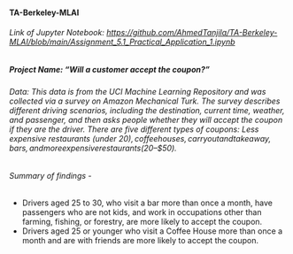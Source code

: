 #### TA-Berkeley-MLAI
###### Link of Jupyter Notebook: https://github.com/AhmedTanjila/TA-Berkeley-MLAI/blob/main/Assignment_5.1_Practical_Application_1.ipynb
##### Project Name: “Will a customer accept the coupon?” 
###### Data: This data is from the UCI Machine Learning Repository and was collected via a survey on Amazon Mechanical Turk. The survey describes different driving scenarios, including the destination, current time, weather, and passenger, and then asks people whether they will accept the coupon if they are the driver. There are five different types of coupons: Less expensive restaurants (under $20), coffee houses, carryout and takeaway, bars, and more expensive restaurants ($20–$50).
###### Summary of findings - 
- Drivers aged 25 to 30, who visit a bar more than once a month, have passengers who are not kids, and work in occupations other than farming, fishing, or forestry, are more likely to accept the coupon.
- Drivers aged 25 or younger who visit a Coffee House more than once a month and are with friends are more likely to accept the coupon.
